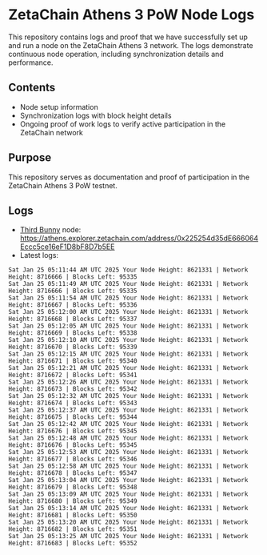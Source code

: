 # ZetaChain Athens 3 PoW Node Logs
This repository contains logs and proof that we have successfully set up and run a node on the ZetaChain Athens 3 network. The logs demonstrate continuous node operation, including synchronization details and performance.

## Contents
- Node setup information
- Synchronization logs with block height details
- Ongoing proof of work logs to verify active participation in the ZetaChain network

## Purpose
This repository serves as documentation and proof of participation in the ZetaChain Athens 3 PoW testnet.

## Logs

- [Third Bunny](https://thirdbunny.xyz/) node: https://athens.explorer.zetachain.com/address/0x225254d35dE666064Eccc5ce16eF1D8bF8D7b5EE
- Latest logs:
```
Sat Jan 25 05:11:44 AM UTC 2025 Your Node Height: 8621331 | Network Height: 8716666 | Blocks Left: 95335
Sat Jan 25 05:11:49 AM UTC 2025 Your Node Height: 8621331 | Network Height: 8716666 | Blocks Left: 95335
Sat Jan 25 05:11:54 AM UTC 2025 Your Node Height: 8621331 | Network Height: 8716667 | Blocks Left: 95336
Sat Jan 25 05:12:00 AM UTC 2025 Your Node Height: 8621331 | Network Height: 8716668 | Blocks Left: 95337
Sat Jan 25 05:12:05 AM UTC 2025 Your Node Height: 8621331 | Network Height: 8716669 | Blocks Left: 95338
Sat Jan 25 05:12:10 AM UTC 2025 Your Node Height: 8621331 | Network Height: 8716670 | Blocks Left: 95339
Sat Jan 25 05:12:15 AM UTC 2025 Your Node Height: 8621331 | Network Height: 8716671 | Blocks Left: 95340
Sat Jan 25 05:12:21 AM UTC 2025 Your Node Height: 8621331 | Network Height: 8716672 | Blocks Left: 95341
Sat Jan 25 05:12:26 AM UTC 2025 Your Node Height: 8621331 | Network Height: 8716673 | Blocks Left: 95342
Sat Jan 25 05:12:32 AM UTC 2025 Your Node Height: 8621331 | Network Height: 8716674 | Blocks Left: 95343
Sat Jan 25 05:12:37 AM UTC 2025 Your Node Height: 8621331 | Network Height: 8716675 | Blocks Left: 95344
Sat Jan 25 05:12:42 AM UTC 2025 Your Node Height: 8621331 | Network Height: 8716676 | Blocks Left: 95345
Sat Jan 25 05:12:48 AM UTC 2025 Your Node Height: 8621331 | Network Height: 8716676 | Blocks Left: 95345
Sat Jan 25 05:12:53 AM UTC 2025 Your Node Height: 8621331 | Network Height: 8716677 | Blocks Left: 95346
Sat Jan 25 05:12:58 AM UTC 2025 Your Node Height: 8621331 | Network Height: 8716678 | Blocks Left: 95347
Sat Jan 25 05:13:04 AM UTC 2025 Your Node Height: 8621331 | Network Height: 8716679 | Blocks Left: 95348
Sat Jan 25 05:13:09 AM UTC 2025 Your Node Height: 8621331 | Network Height: 8716680 | Blocks Left: 95349
Sat Jan 25 05:13:14 AM UTC 2025 Your Node Height: 8621331 | Network Height: 8716681 | Blocks Left: 95350
Sat Jan 25 05:13:20 AM UTC 2025 Your Node Height: 8621331 | Network Height: 8716682 | Blocks Left: 95351
Sat Jan 25 05:13:25 AM UTC 2025 Your Node Height: 8621331 | Network Height: 8716683 | Blocks Left: 95352
```
